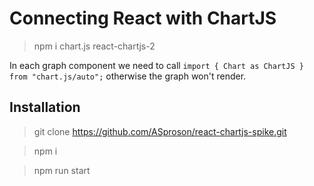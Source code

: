# Connecting React with ChartJS

> npm i chart.js react-chartjs-2

In each graph component we need to call `import { Chart as ChartJS } from "chart.js/auto";` otherwise the graph won't render.

## Installation

> git clone https://github.com/ASproson/react-chartjs-spike.git

> npm i

> npm run start
